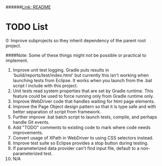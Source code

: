 ######<a href="http://github.com/djangofan/WebDriverTestingTemplate/blob/master/README.md">Link: README</a>

# TODO List

0: Improve subprojects so they inherit dependency of the parent root project.

####Note: Some of these things might not be possible or practical to implement.

1.  Improve unit test logging. Gradle puts results in 'build/reports/test/index.html' but 
    currently this isn't working when launching tests from Eclipse.  It works when you 
	launch from the .bat script I include with this project.
2.  Unit tests read system properties that are set by Gradle runtime.  This feature could be 
    used to force running only from Gradle runtime only.
3.  Improve WebDriver code that handles waiting for html page elements.
4.  Improve the Page Object design pattern so that it is type safe and with better separation
    of script from framework.
5.  Further improve .bat  batch script to launch tests, compile, and perhaps handle Git events.
6.  Add "TODO" comments to existing code to mark where code needs improvements.
7.  Convert usage of XPath in WebDriver to using CSS selectors instead.
8.  Improve test suite so Eclipse provides a stop button during testing.
9. If parameterized data provider can't find input file, default to a non-parameterized test.
10. N/A